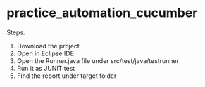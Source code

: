 # practice_automation_cucumber
Steps:
1. Download the project
2. Open in Eclipse IDE
3. Open the Runner.java file under src/test/java/testrunner
4. Run it as JUNIT test
5. Find the report under target folder
